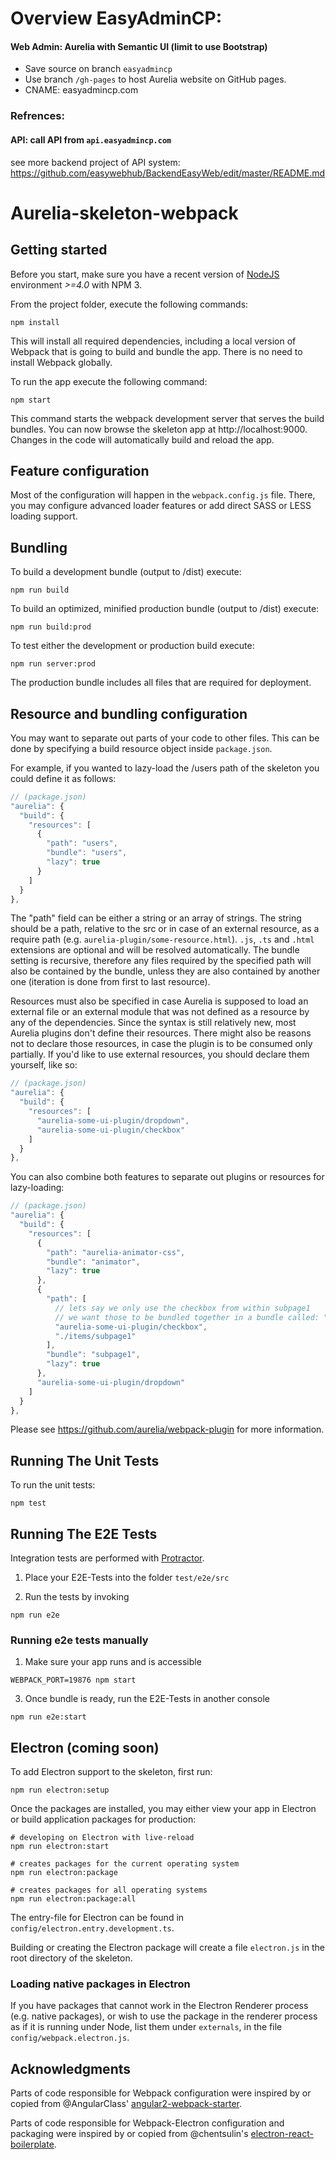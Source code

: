 # Overview EasyAdminCP:

#### Web Admin:  Aurelia with Semantic UI (limit to use Bootstrap)
   + Save source on branch ```easyadmincp```
   + Use branch `/gh-pages` to host Aurelia website on GitHub pages.
   + CNAME:  easyadmincp.com
   
### Refrences:
#### API: call API from ```api.easyadmincp.com```
see more backend project of API system: https://github.com/easywebhub/BackendEasyWeb/edit/master/README.md

# Aurelia-skeleton-webpack

## Getting started

Before you start, make sure you have a recent version of [NodeJS](http://nodejs.org/) environment *>=4.0* with NPM 3.

From the project folder, execute the following commands:

```shell
npm install
```

This will install all required dependencies, including a local version of Webpack that is going to
build and bundle the app. There is no need to install Webpack globally. 

To run the app execute the following command:

```shell
npm start
```

This command starts the webpack development server that serves the build bundles.
You can now browse the skeleton app at http://localhost:9000. Changes in the code
will automatically build and reload the app.

## Feature configuration

Most of the configuration will happen in the `webpack.config.js` file.
There, you may configure advanced loader features or add direct SASS or LESS loading support.

## Bundling

To build a development bundle (output to /dist) execute:

```shell
npm run build
```

To build an optimized, minified production bundle (output to /dist) execute:

```shell
npm run build:prod
```

To test either the development or production build execute:

```shell
npm run server:prod
```

The production bundle includes all files that are required for deployment.

## Resource and bundling configuration

You may want to separate out parts of your code to other files.
This can be done by specifying a build resource object inside `package.json`. 

For example, if you wanted to lazy-load the /users path of the skeleton you could define it as follows:

```js
// (package.json)
"aurelia": {
  "build": {
    "resources": [
      {
        "path": "users",
        "bundle": "users",
        "lazy": true
      }
    ]
  }
},
```

The "path" field can be either a string or an array of strings. 
The string should be a path, relative to the src or in case of an external resource, as a require path (e.g. `aurelia-plugin/some-resource.html`).
`.js`, `.ts` and `.html` extensions are optional and will be resolved automatically.
The bundle setting is recursive, therefore any files required by the specified path will also be contained by the bundle, unless they are also contained by another one (iteration is done from first to last resource).

Resources must also be specified in case Aurelia is supposed to load an external file or an external module that was not defined as a resource by any of the dependencies.
Since the syntax is still relatively new, most Aurelia plugins don't define their resources. 
There might also be reasons not to declare those resources, in case the plugin is to be consumed only partially.
If you'd like to use external resources, you should declare them yourself, like so:

```js
// (package.json)
"aurelia": {
  "build": {
    "resources": [
      "aurelia-some-ui-plugin/dropdown",
      "aurelia-some-ui-plugin/checkbox"
    ]
  }
},
```

You can also combine both features to separate out plugins or resources for lazy-loading:

```js
// (package.json)
"aurelia": {
  "build": {
    "resources": [
      {
        "path": "aurelia-animator-css",
        "bundle": "animator",
        "lazy": true
      },
      {
        "path": [
          // lets say we only use the checkbox from within subpage1
          // we want those to be bundled together in a bundle called: "subpage1"
          "aurelia-some-ui-plugin/checkbox",
          "./items/subpage1"
        ],
        "bundle": "subpage1",
        "lazy": true
      },
      "aurelia-some-ui-plugin/dropdown"
    ]
  }
},
```

Please see https://github.com/aurelia/webpack-plugin for more information.

## Running The Unit Tests

To run the unit tests:

```shell
npm test
```

## Running The E2E Tests
Integration tests are performed with [Protractor](http://angular.github.io/protractor/#/).

1. Place your E2E-Tests into the folder ```test/e2e/src```

2. Run the tests by invoking

  ```shell
  npm run e2e
  ```

### Running e2e tests manually

1. Make sure your app runs and is accessible

  ```shell
  WEBPACK_PORT=19876 npm start
  ```

3. Once bundle is ready, run the E2E-Tests in another console

  ```shell
  npm run e2e:start
  ```

## Electron (coming soon)

To add Electron support to the skeleton, first run:

```shell
npm run electron:setup
```

Once the packages are installed, you may either view your app in Electron or build application packages for production:

```shell
# developing on Electron with live-reload
npm run electron:start

# creates packages for the current operating system
npm run electron:package

# creates packages for all operating systems
npm run electron:package:all
```

The entry-file for Electron can be found in `config/electron.entry.development.ts`.

Building or creating the Electron package will create a file `electron.js` in the root directory of the skeleton.

### Loading native packages in Electron

If you have packages that cannot work in the Electron Renderer process (e.g. native packages), or wish to use the package in the renderer process as if it is running under Node, list them under `externals`, in the file `config/webpack.electron.js`.

## Acknowledgments

Parts of code responsible for Webpack configuration were inspired by or copied from @AngularClass' [angular2-webpack-starter](https://github.com/AngularClass/angular2-webpack-starter).

Parts of code responsible for Webpack-Electron configuration and packaging were inspired by or copied from @chentsulin's [electron-react-boilerplate](https://github.com/chentsulin/electron-react-boilerplate).
